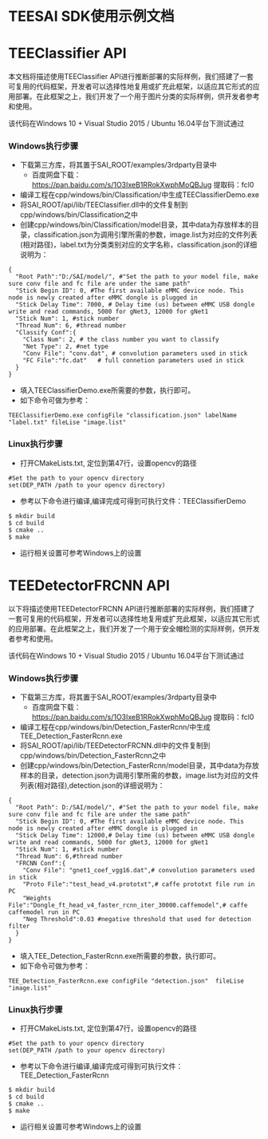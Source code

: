 # TEESAI SDK使用示例文档

# TEEClassifier API
本文档将描述使用TEEClassifier API进行推断部署的实际样例，我们搭建了一套可复用的代码框架，开发者可以选择性地复用或扩充此框架，以适应其它形式的应用部署。在此框架之上，我们开发了一个用于图片分类的实际样例，供开发者参考和使用。

该代码在Windows 10 + Visual Studio 2015 / Ubuntu 16.04平台下测试通过

### Windows执行步骤
* 下载第三方库，将其置于SAI_ROOT/examples/3rdparty目录中
  * 百度网盘下载：https://pan.baidu.com/s/1O3IxeB1RRokXwphMoQBJug 提取码：fcl0 
* 编译工程在cpp/windows/bin/Classification/中生成TEEClassifierDemo.exe
* 将SAI_ROOT/api/lib/TEEClassifier.dll中的文件复制到cpp/windows/bin/Classification之中
* 创建cpp/windows/bin/Classification/model目录，其中data为存放样本的目录，classification.json为调用引擎所需的参数，image.list为对应的文件列表(相对路径)，label.txt为分类类别对应的文字名称，classification.json的详细说明为：

```
{
  "Root Path":"D:/SAI/model/", #"Set the path to your model file, make sure conv file and fc file are under the same path"
  "Stick Begin ID": 0, #The first available eMMC device node. This node is newly created after eMMC dongle is plugged in
  "Stick Delay Time": 7000, # Delay time (us) between eMMC USB dongle write and read commands, 5000 for gNet3, 12000 for gNet1
  "Stick Num": 1, #stick number
  "Thread Num": 6, #thread number
  "Classify Conf":{  
    "Class Num": 2, # the class number you want to classify
    "Net Type": 2, #net type 
    "Conv File": "conv.dat", # convolution parameters used in stick
    "FC File":"fc.dat"   # full connetion parameters used in stick
  }
}
```

* 填入TEEClassifierDemo.exe所需要的参数，执行即可。
* 如下命令可做为参考：

```
TEEClassifierDemo.exe configFile "classification.json" labelName "label.txt" fileLise "image.list"

```

### Linux执行步骤

* 打开CMakeLists.txt, 定位到第47行，设置opencv的路径

```
#Set the path to your opencv directory
set(DEP_PATH /path to your opencv directory)
```

* 参考以下命令进行编译,编译完成可得到可执行文件：TEEClassifierDemo

```
$ mkdir build
$ cd build
$ cmake ..
$ make
```

* 运行相关设置可参考Windows上的设置

# TEEDetectorFRCNN API
以下将描述使用TEEDetectorFRCNN API进行推断部署的实际样例，我们搭建了一套可复用的代码框架，开发者可以选择性地复用或扩充此框架，以适应其它形式的应用部署。在此框架之上，我们开发了一个用于安全帽检测的实际样例，供开发者参考和使用。

该代码在Windows 10 + Visual Studio 2015 / Ubuntu 16.04平台下测试通过

### Windows执行步骤
* 下载第三方库，将其置于SAI_ROOT/examples/3rdparty目录中
  * 百度网盘下载：https://pan.baidu.com/s/1O3IxeB1RRokXwphMoQBJug 提取码：fcl0 
* 编译工程在cpp/windows/bin/Detection_FasterRcnn/中生成TEE_Detection_FasterRcnn.exe
* 将SAI_ROOT/api/lib/TEEDetectorFRCNN.dll中的文件复制到cpp/windows/bin/Detection_FasterRcnn之中
* 创建cpp/windows/bin/Detection_FasterRcnn/model目录，其中data为存放样本的目录，detection.json为调用引擎所需的参数，image.list为对应的文件列表(相对路径),detection.json的详细说明为：

```
{
  "Root Path": D:/SAI/model/", #"Set the path to your model file, make sure conv file and fc file are under the same path"
  "Stick Begin ID": 0, #The first available eMMC device node. This node is newly created after eMMC dongle is plugged in
  "Stick Delay Time": 12000,# Delay time (us) between eMMC USB dongle write and read commands, 5000 for gNet3, 12000 for gNet1
  "Stick Num": 1, #stick number
  "Thread Num": 6,#thread number
  "FRCNN Conf":{  
    "Conv File": "gnet1_coef_vgg16.dat",# convolution parameters used in stick
    "Proto File":"test_head_v4.prototxt",# caffe prototxt file run in PC 
    "Weights File":"Dongle_ft_head_v4_faster_rcnn_iter_30000.caffemodel",# caffe caffemodel run in PC
	"Neg Threshold":0.03 #negative threshold that used for detection filter
  }
}
```

* 填入TEE_Detection_FasterRcnn.exe所需要的参数，执行即可。
* 如下命令可做为参考：

```
TEE_Detection_FasterRcnn.exe configFile "detection.json"  fileLise "image.list"

```

### Linux执行步骤

* 打开CMakeLists.txt, 定位到第47行，设置opencv的路径

```
#Set the path to your opencv directory
set(DEP_PATH /path to your opencv directory)
```

* 参考以下命令进行编译,编译完成可得到可执行文件：TEE_Detection_FasterRcnn

```
$ mkdir build
$ cd build
$ cmake ..
$ make
```

* 运行相关设置可参考Windows上的设置




